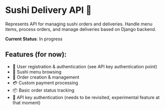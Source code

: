 # Sushi Delivery API 🍣

Represents API for managing sushi orders and deliveries. 
Handle menu items, process orders, and manage deliveries based on Django backend.

**Current Status**: In progress

## Features (for now):

- 🍳 User registration & authentication (see API key authentication point)
- 📜 Sushi menu browsing
- 🛒 Order creation & management
- 💳 Custom payment processing
- 📦 Basic order status tracking
- 🔐 API key authentication (needs to be revisited, experimental feature at that moment)


